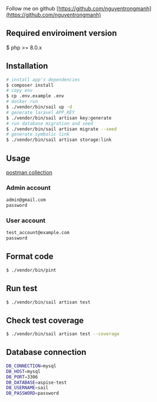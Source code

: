 Follow me on github [https://github.com/nguyentrongmanh](https://github.com/nguyentrongmanh)

## Required enviroiment version

$ php >= 8.0.x

## Installation

``` bash
# install app's dependencies
$ composer install
# copy env
$ cp .env.example .env
# docker run
$ ./vendor/bin/sail up -d
# generate laravel APP_KEY
$ ./vendor/bin/sail artisan key:generate
# run database migration and seed
$ ./vendor/bin/sail artisan migrate --seed
# generate symbolic link
$ ./vendor/bin/sail artisan storage:link
```
## Usage
[postman collection](https://api.postman.com/collections/7110532-eaab21e5-b0f5-4ac8-ae95-884b0cea8cd8?access_key=PMAT-01H59HFBQW8XFBA9DHQ1FGJYPV)

### Admin account
``` bash
admin@gmail.com
password
```

### User account
``` bash
test_account@example.com
password
```

## Format code

``` bash
$ ./vendor/bin/pint
```

## Run test

``` bash
$ ./vendor/bin/sail artisan test
```

## Check test coverage

``` bash
$ ./vendor/bin/sail artisan test --coverage
```

## Database connection

``` bash
DB_CONNECTION=mysql
DB_HOST=mysql
DB_PORT=3306
DB_DATABASE=aspise-test
DB_USERNAME=sail
DB_PASSWORD=password
```

